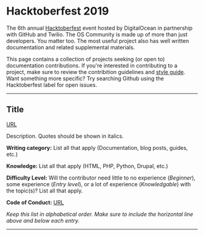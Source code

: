 # Hacktoberfest 2019
The 6th annual [Hacktoberfest](https://hacktoberfest.digitalocean.com) event hosted by DigitalOcean in partnership with GitHub and Twilio. The OS Community is made up of more than just developers. You matter too. The most useful project also has well written documentation and related supplemental materials.

This page contains a collection of projects seeking (or open to) documentation contributions. If you're interested in contributing to a project, make sure to review the contribition guidelines and [style guide](/styleguides.md). Want something more specific? Try searching Github using the Hacktoberfest label for open issues.

---

## Title
[URL](URL)

Description. Quotes should be shown in italics.  

**Writing category:** List all that apply (Documentation, blog posts, guides, etc.)

**Knowledge:** List all that apply (HTML, PHP, Python, Drupal, etc.)

**Difficulty Level:** Will the contributor need little to no experience (*Beginner*), some experience (*Entry level*), or a lot of experience (*Knowledgable*) with the topic(s)? List all that apply.

**Code of Conduct:** [URL](URL)

*Keep this list in alphabetical order. Make sure to include the horizontal line above and below each entry.*

___

